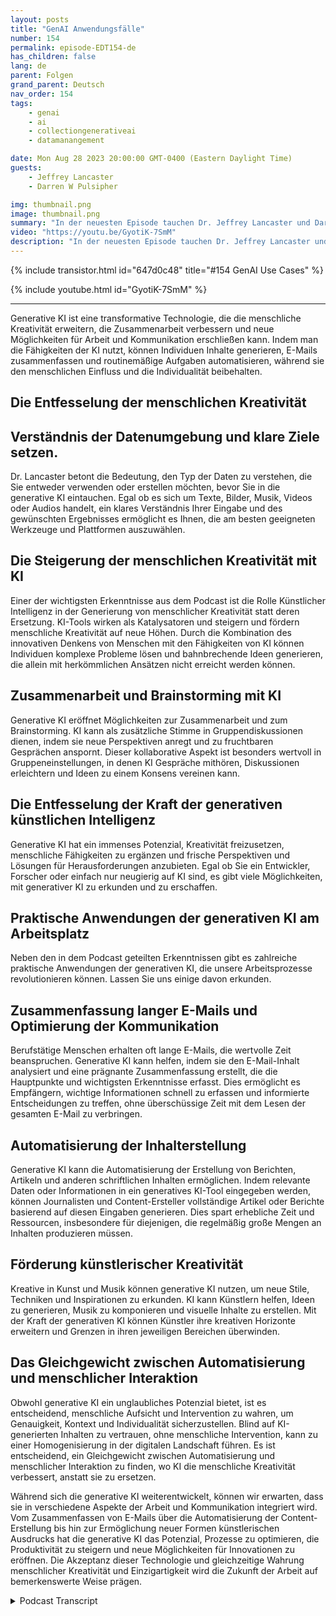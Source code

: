 ```yaml
---
layout: posts
title: "GenAI Anwendungsfälle"
number: 154
permalink: episode-EDT154-de
has_children: false
lang: de
parent: Folgen
grand_parent: Deutsch
nav_order: 154
tags:
    - genai
    - ai
    - collectiongenerativeai
    - datamanangement

date: Mon Aug 28 2023 20:00:00 GMT-0400 (Eastern Daylight Time)
guests:
    - Jeffrey Lancaster
    - Darren W Pulsipher

img: thumbnail.png
image: thumbnail.png
summary: "In der neuesten Episode tauchen Dr. Jeffrey Lancaster und Darren Pulsipher in die praktischen Anwendungsfälle der generativen Künstlichen Intelligenz ein und wie sie menschliche Kreativität in verschiedenen Bereichen entfesseln kann."
video: "https://youtu.be/GyotiK-7SmM"
description: "In der neuesten Episode tauchen Dr. Jeffrey Lancaster und Darren Pulsipher in die praktischen Anwendungsfälle der generativen Künstlichen Intelligenz ein und wie sie menschliche Kreativität in verschiedenen Bereichen entfesseln kann."
---
```


<div>
{% include transistor.html id="647d0c48" title="#154 GenAI Use Cases" %}

{% include youtube.html id="GyotiK-7SmM" %}
</div>

---

Generative KI ist eine transformative Technologie, die die menschliche Kreativität erweitern, die Zusammenarbeit verbessern und neue Möglichkeiten für Arbeit und Kommunikation erschließen kann. Indem man die Fähigkeiten der KI nutzt, können Individuen Inhalte generieren, E-Mails zusammenfassen und routinemäßige Aufgaben automatisieren, während sie den menschlichen Einfluss und die Individualität beibehalten.

## Die Entfesselung der menschlichen Kreativität

## Verständnis der Datenumgebung und klare Ziele setzen.

Dr. Lancaster betont die Bedeutung, den Typ der Daten zu verstehen, die Sie entweder verwenden oder erstellen möchten, bevor Sie in die generative KI eintauchen. Egal ob es sich um Texte, Bilder, Musik, Videos oder Audios handelt, ein klares Verständnis Ihrer Eingabe und des gewünschten Ergebnisses ermöglicht es Ihnen, die am besten geeigneten Werkzeuge und Plattformen auszuwählen.

## Die Steigerung der menschlichen Kreativität mit KI

Einer der wichtigsten Erkenntnisse aus dem Podcast ist die Rolle Künstlicher Intelligenz in der Generierung von menschlicher Kreativität statt deren Ersetzung. KI-Tools wirken als Katalysatoren und steigern und fördern menschliche Kreativität auf neue Höhen. Durch die Kombination des innovativen Denkens von Menschen mit den Fähigkeiten von KI können Individuen komplexe Probleme lösen und bahnbrechende Ideen generieren, die allein mit herkömmlichen Ansätzen nicht erreicht werden können.

## Zusammenarbeit und Brainstorming mit KI

Generative KI eröffnet Möglichkeiten zur Zusammenarbeit und zum Brainstorming. KI kann als zusätzliche Stimme in Gruppendiskussionen dienen, indem sie neue Perspektiven anregt und zu fruchtbaren Gesprächen anspornt. Dieser kollaborative Aspekt ist besonders wertvoll in Gruppeneinstellungen, in denen KI Gespräche mithören, Diskussionen erleichtern und Ideen zu einem Konsens vereinen kann.

## Die Entfesselung der Kraft der generativen künstlichen Intelligenz

Generative KI hat ein immenses Potenzial, Kreativität freizusetzen, menschliche Fähigkeiten zu ergänzen und frische Perspektiven und Lösungen für Herausforderungen anzubieten. Egal ob Sie ein Entwickler, Forscher oder einfach nur neugierig auf KI sind, es gibt viele Möglichkeiten, mit generativer KI zu erkunden und zu erschaffen.

## Praktische Anwendungen der generativen KI am Arbeitsplatz

Neben den in dem Podcast geteilten Erkenntnissen gibt es zahlreiche praktische Anwendungen der generativen KI, die unsere Arbeitsprozesse revolutionieren können. Lassen Sie uns einige davon erkunden.

## Zusammenfassung langer E-Mails und Optimierung der Kommunikation

Berufstätige Menschen erhalten oft lange E-Mails, die wertvolle Zeit beanspruchen. Generative KI kann helfen, indem sie den E-Mail-Inhalt analysiert und eine prägnante Zusammenfassung erstellt, die die Hauptpunkte und wichtigsten Erkenntnisse erfasst. Dies ermöglicht es Empfängern, wichtige Informationen schnell zu erfassen und informierte Entscheidungen zu treffen, ohne überschüssige Zeit mit dem Lesen der gesamten E-Mail zu verbringen.

## Automatisierung der Inhalterstellung

Generative KI kann die Automatisierung der Erstellung von Berichten, Artikeln und anderen schriftlichen Inhalten ermöglichen. Indem relevante Daten oder Informationen in ein generatives KI-Tool eingegeben werden, können Journalisten und Content-Ersteller vollständige Artikel oder Berichte basierend auf diesen Eingaben generieren. Dies spart erhebliche Zeit und Ressourcen, insbesondere für diejenigen, die regelmäßig große Mengen an Inhalten produzieren müssen.

## Förderung künstlerischer Kreativität

Kreative in Kunst und Musik können generative KI nutzen, um neue Stile, Techniken und Inspirationen zu erkunden. KI kann Künstlern helfen, Ideen zu generieren, Musik zu komponieren und visuelle Inhalte zu erstellen. Mit der Kraft der generativen KI können Künstler ihre kreativen Horizonte erweitern und Grenzen in ihren jeweiligen Bereichen überwinden.

## Das Gleichgewicht zwischen Automatisierung und menschlicher Interaktion

Obwohl generative KI ein unglaubliches Potenzial bietet, ist es entscheidend, menschliche Aufsicht und Intervention zu wahren, um Genauigkeit, Kontext und Individualität sicherzustellen. Blind auf KI-generierten Inhalten zu vertrauen, ohne menschliche Intervention, kann zu einer Homogenisierung in der digitalen Landschaft führen. Es ist entscheidend, ein Gleichgewicht zwischen Automatisierung und menschlicher Interaktion zu finden, wo KI die menschliche Kreativität verbessert, anstatt sie zu ersetzen.

Während sich die generative KI weiterentwickelt, können wir erwarten, dass sie in verschiedene Aspekte der Arbeit und Kommunikation integriert wird. Vom Zusammenfassen von E-Mails über die Automatisierung der Content-Erstellung bis hin zur Ermöglichung neuer Formen künstlerischen Ausdrucks hat die generative KI das Potenzial, Prozesse zu optimieren, die Produktivität zu steigern und neue Möglichkeiten für Innovationen zu eröffnen. Die Akzeptanz dieser Technologie und gleichzeitige Wahrung menschlicher Kreativität und Einzigartigkeit wird die Zukunft der Arbeit auf bemerkenswerte Weise prägen.



<details>
<summary> Podcast Transcript </summary>

<p></p>

</details>
